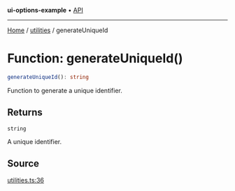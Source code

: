 **ui-options-example** • [API](../../README.md)

***

[Home](../../README.md) / [utilities](../README.md) / generateUniqueId

# Function: generateUniqueId()

```ts
generateUniqueId(): string
```

Function to generate a unique identifier.

## Returns

`string`

A unique identifier.

## Source

[utilities.ts:36](https://github.com/tgreyuk/typedoc-plugin-markdown-examples/blob/4bb8c5d/examples/01-typedoc-plugin-markdown/src/utilities.ts#L36)
